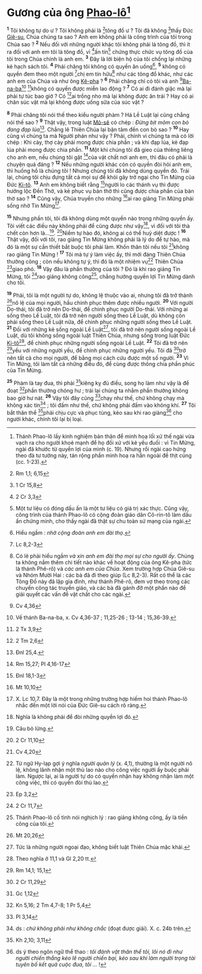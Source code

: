 # Gương của ông [Phao-lô]()[^1-b11df452-1055-4a1e-a320-c02cc8e68431]
<sup><b>1</b></sup> Tôi không tự do ư ? Tôi không phải là [^1@-b11df452-1055-4a1e-a320-c02cc8e68431]tông đồ ư ? Tôi đã không [^2@-b11df452-1055-4a1e-a320-c02cc8e68431]thấy Đức [Giê-su](), Chúa chúng ta sao ? Anh em không phải là công trình của tôi trong Chúa sao ? <sup><b>2</b></sup> Nếu đối với những người khác tôi không phải là tông đồ, thì ít ra đối với anh em tôi là tông đồ, vì [^3@-b11df452-1055-4a1e-a320-c02cc8e68431]ấn tín[^2-b11df452-1055-4a1e-a320-c02cc8e68431] chứng thực chức vụ tông đồ của tôi trong Chúa chính là anh em. <sup><b>3</b></sup> Đây là lời biện hộ của tôi chống lại những kẻ hạch sách tôi. <sup><b>4</b></sup> Phải chăng tôi không có quyền ăn uống[^3-b11df452-1055-4a1e-a320-c02cc8e68431], <sup><b>5</b></sup> không có quyền đem theo một người [^4@-b11df452-1055-4a1e-a320-c02cc8e68431]chị em tín hữu[^4-b11df452-1055-4a1e-a320-c02cc8e68431] như các tông đồ khác, như các anh em của Chúa và như ông [Kê-pha]() ? <sup><b>6</b></sup> Phải chăng chỉ có tôi và anh [^5@-b11df452-1055-4a1e-a320-c02cc8e68431][Ba-na-ba]()[^5-b11df452-1055-4a1e-a320-c02cc8e68431] [^6@-b11df452-1055-4a1e-a320-c02cc8e68431]không có quyền được miễn lao động ? <sup><b>7</b></sup> Có ai đi đánh giặc mà lại phải tự túc bao giờ ? Có [^7@-b11df452-1055-4a1e-a320-c02cc8e68431]ai trồng nho mà lại không được ăn trái ? Hay có ai chăn súc vật mà lại không được uống sữa của súc vật ?

<sup><b>8</b></sup> Phải chăng tôi nói thế theo kiểu người phàm ? Há Lề Luật lại cũng chẳng nói thế sao ? <sup><b>9</b></sup> Thật vậy, trong luật [Mô-sê]() có chép : *Đừng bịt mõm con bò đang đạp lúa*[^6-b11df452-1055-4a1e-a320-c02cc8e68431]. Chẳng lẽ Thiên Chúa lại bận tâm đến con bò sao ? <sup><b>10</b></sup> Hay cũng vì chúng ta mà Người phán như vậy ? Phải, chính vì chúng ta mà có lời chép : Khi cày, thợ cày phải mong được chia phần ; và khi đạp lúa, kẻ đạp lúa phải mong được chia phần. <sup><b>11</b></sup> Một khi chúng tôi đã gieo của thiêng liêng cho anh em, nếu chúng tôi gặt [^8@-b11df452-1055-4a1e-a320-c02cc8e68431]của vật chất nơi anh em, thì đâu có phải là chuyện quá đáng ? <sup><b>12</b></sup> Nếu những người khác còn có quyền đòi hỏi anh em, thì huống hồ là chúng tôi ! Nhưng chúng tôi đã không dùng quyền đó. Trái lại, chúng tôi chịu đựng tất cả mọi sự để khỏi gây trở ngại cho Tin Mừng của Đức [Ki-tô](). <sup><b>13</b></sup> Anh em không biết rằng [^9@-b11df452-1055-4a1e-a320-c02cc8e68431]người lo các thánh vụ thì được hưởng lộc Đền Thờ, và kẻ phục vụ bàn thờ thì cũng được chia phần của bàn thờ sao ? <sup><b>14</b></sup> Cũng vậy, Chúa truyền cho những [^10@-b11df452-1055-4a1e-a320-c02cc8e68431]ai rao giảng Tin Mừng phải sống nhờ Tin Mừng[^7-b11df452-1055-4a1e-a320-c02cc8e68431].

<sup><b>15</b></sup> Nhưng phần tôi, tôi đã không dùng một quyền nào trong những quyền ấy. Tôi viết các điều này không phải để cũng được như vậy[^8-b11df452-1055-4a1e-a320-c02cc8e68431], vì đối với tôi thà chết còn hơn là...[^9-b11df452-1055-4a1e-a320-c02cc8e68431]. [^11@-b11df452-1055-4a1e-a320-c02cc8e68431]Niềm tự hào đó, không ai có thể huỷ diệt được ! <sup><b>16</b></sup> Thật vậy, đối với tôi, rao giảng Tin Mừng không phải là lý do để tự hào, mà đó là một sự cần thiết bắt buộc tôi phải làm. Khốn thân tôi nếu tôi [^12@-b11df452-1055-4a1e-a320-c02cc8e68431]không rao giảng Tin Mừng ! <sup><b>17</b></sup> Tôi mà tự ý làm việc ấy, thì mới đáng Thiên Chúa thưởng công ; còn nếu không tự ý, thì đó là một nhiệm vụ[^10-b11df452-1055-4a1e-a320-c02cc8e68431] Thiên Chúa [^13@-b11df452-1055-4a1e-a320-c02cc8e68431]giao phó. <sup><b>18</b></sup> Vậy đâu là phần thưởng của tôi ? Đó là khi rao giảng Tin Mừng, tôi [^14@-b11df452-1055-4a1e-a320-c02cc8e68431]rao giảng không công[^11-b11df452-1055-4a1e-a320-c02cc8e68431], chẳng hưởng quyền lợi Tin Mừng dành cho tôi.

<sup><b>19</b></sup> Phải, tôi là một người tự do, không lệ thuộc vào ai, nhưng tôi đã trở thành [^15@-b11df452-1055-4a1e-a320-c02cc8e68431]nô lệ của mọi người, hầu chinh phục thêm được nhiều người. <sup><b>20</b></sup> Với người Do-thái, tôi đã trở nên Do-thái, để chinh phục người Do-thái. Với những ai sống theo Lề Luật, tôi đã trở nên người sống theo Lề Luật, dù không còn phải sống theo Lề Luật nữa, để chinh phục những người sống theo Lề Luật. <sup><b>21</b></sup> Đối với những kẻ sống ngoài Lề Luật[^12-b11df452-1055-4a1e-a320-c02cc8e68431], tôi đã trở nên người sống ngoài Lề Luật, dù tôi không sống ngoài luật Thiên Chúa, nhưng sống trong luật Đức [Ki-tô]()[^13-b11df452-1055-4a1e-a320-c02cc8e68431], để chinh phục những người sống ngoài Lề Luật. <sup><b>22</b></sup> Tôi đã trở nên [^16@-b11df452-1055-4a1e-a320-c02cc8e68431]yếu với những người yếu, để chinh phục những người yếu. Tôi đã [^17@-b11df452-1055-4a1e-a320-c02cc8e68431]trở nên tất cả cho mọi người, để bằng mọi cách cứu được một số người. <sup><b>23</b></sup> Vì Tin Mừng, tôi làm tất cả những điều đó, để cùng được thông chia phần phúc của Tin Mừng.

<sup><b>25</b></sup> Phàm là tay đua, thì phải [^19@-b11df452-1055-4a1e-a320-c02cc8e68431]kiêng kỵ đủ điều, song họ làm như vậy là để đoạt [^20@-b11df452-1055-4a1e-a320-c02cc8e68431]phần thưởng chóng hư ; trái lại chúng ta nhằm phần thưởng không bao giờ hư nát. <sup><b>26</b></sup> Vậy tôi đây cũng [^21@-b11df452-1055-4a1e-a320-c02cc8e68431]chạy như thế, chứ không chạy mà không xác tín[^15-b11df452-1055-4a1e-a320-c02cc8e68431] ; tôi đấm như thế, chứ không phải đấm vào không khí. <sup><b>27</b></sup> Tôi bắt thân thể [^22@-b11df452-1055-4a1e-a320-c02cc8e68431]phải chịu cực và phục tùng, kẻo sau khi rao giảng[^16-b11df452-1055-4a1e-a320-c02cc8e68431] cho người khác, chính tôi lại bị loại.

[^1-b11df452-1055-4a1e-a320-c02cc8e68431]: Thánh Phao-lô lấy kinh nghiệm bản thân để minh hoạ lối xử thế ngài vừa vạch ra cho người khoẻ mạnh để họ đối xử với kẻ yếu đuối : vì Tin Mừng, ngài đã khước từ quyền lợi của mình (c. 19). Nhưng rồi ngài cao hứng theo đà tư tưởng này, tán rộng phần minh hoạ ra hẳn ngoài đề thịt cúng (cc. 1-23).
[^2-b11df452-1055-4a1e-a320-c02cc8e68431]: Một tư liệu có đóng dấu ấn là một tư liệu có giá trị xác thực. Cũng vậy, công trình của thánh Phao-lô có cộng đoàn giáo dân Cô-rin-tô làm dấu ấn chứng minh, cho thấy ngài đã thật sự chu toàn sứ mạng của ngài.
[^3-b11df452-1055-4a1e-a320-c02cc8e68431]: Hiểu ngầm : *nhờ cộng đoàn anh em đài thọ*.
[^4-b11df452-1055-4a1e-a320-c02cc8e68431]: Có lẽ phải hiểu ngầm *và xin anh em đài thọ mọi sự cho người ấy*. Chúng ta không nắm thêm chi tiết nào khác về hoạt động của ông Kê-pha (tức là thánh Phê-rô) và *các anh em của Chúa*. Xem trường hợp Chúa Giê-su và Nhóm Mười Hai : các bà đã đi theo giúp (Lc 8,2-3). Rất có thể là các Tông Đồ này đã lập gia đình, như thánh Phê-rô, đem vợ theo trong các chuyến công tác truyền giáo, và các bà đã gánh đỡ một phần nào để giải quyết các vấn đề vật chất cho các ngài.
[^5-b11df452-1055-4a1e-a320-c02cc8e68431]: Về thánh Ba-na-ba, x. Cv 4,36-37 ; 11,25-26 ; 13-14 ; 15,36-39.
[^6-b11df452-1055-4a1e-a320-c02cc8e68431]: Đnl 25,4.
[^7-b11df452-1055-4a1e-a320-c02cc8e68431]: X. Lc 10,7. Đây là một trong những trường hợp hiếm hoi thánh Phao-lô nhắc đến một lời nói của Đức Giê-su cách rõ ràng.
[^8-b11df452-1055-4a1e-a320-c02cc8e68431]: Nghĩa là không phải để đòi những quyền lợi đó.
[^9-b11df452-1055-4a1e-a320-c02cc8e68431]: Câu bỏ lửng.
[^10-b11df452-1055-4a1e-a320-c02cc8e68431]: Từ ngữ Hy-lạp gợi ý nghĩa *người quản lý* (x. 4,1), thường là một người nô lệ, không lãnh nhận một thù lao nào cho công việc người ấy buộc phải làm. Ngược lại, ai là người tự do có quyền nhận hay không nhận làm một công việc, thì có quyền đòi thù lao.
[^11-b11df452-1055-4a1e-a320-c02cc8e68431]: Thánh Phao-lô cố tình nói nghịch lý : rao giảng không công, ấy là tiền công của tôi.
[^12-b11df452-1055-4a1e-a320-c02cc8e68431]: Tức là những người ngoại đạo, không biết luật Thiên Chúa mặc khải.
[^13-b11df452-1055-4a1e-a320-c02cc8e68431]: Theo nghĩa ở 11,1 và Gl 2,20 tt.
[^15-b11df452-1055-4a1e-a320-c02cc8e68431]: ds : *chứ không phải như không chắc* (đoạt được giải). X. c. 24b trên.
[^16-b11df452-1055-4a1e-a320-c02cc8e68431]: ds ý theo ngôn ngữ thể thao : *tôi đánh vật thân thể tôi, lôi nó đi như người chiến thắng kéo lê người chiến bại, kẻo sau khi làm người trọng tài tuyên bố kết quả cuộc đua, tôi ...* !
[^1@-b11df452-1055-4a1e-a320-c02cc8e68431]: Rm 1,1; 6,15
[^2@-b11df452-1055-4a1e-a320-c02cc8e68431]: 1 Cr 15,8
[^3@-b11df452-1055-4a1e-a320-c02cc8e68431]: 2 Cr 3,3
[^4@-b11df452-1055-4a1e-a320-c02cc8e68431]: Lc 8,2-3
[^5@-b11df452-1055-4a1e-a320-c02cc8e68431]: Cv 4,36
[^6@-b11df452-1055-4a1e-a320-c02cc8e68431]: 2 Tx 3,9
[^7@-b11df452-1055-4a1e-a320-c02cc8e68431]: 2 Tm 2,6
[^8@-b11df452-1055-4a1e-a320-c02cc8e68431]: Rm 15,27; Pl 4,16-17
[^9@-b11df452-1055-4a1e-a320-c02cc8e68431]: Đnl 18,1-3
[^10@-b11df452-1055-4a1e-a320-c02cc8e68431]: Mt 10,10
[^11@-b11df452-1055-4a1e-a320-c02cc8e68431]: 2 Cr 11,10
[^12@-b11df452-1055-4a1e-a320-c02cc8e68431]: Cv 4,20
[^13@-b11df452-1055-4a1e-a320-c02cc8e68431]: Ep 3,2
[^14@-b11df452-1055-4a1e-a320-c02cc8e68431]: 2 Cr 11,7
[^15@-b11df452-1055-4a1e-a320-c02cc8e68431]: Mt 20,26
[^16@-b11df452-1055-4a1e-a320-c02cc8e68431]: Rm 14,1; 15,1
[^17@-b11df452-1055-4a1e-a320-c02cc8e68431]: 2 Cr 11,29
[^19@-b11df452-1055-4a1e-a320-c02cc8e68431]: Gc 1,12
[^20@-b11df452-1055-4a1e-a320-c02cc8e68431]: Kn 5,16; 2 Tm 4,7-8; 1 Pr 5,4
[^21@-b11df452-1055-4a1e-a320-c02cc8e68431]: Pl 3,14
[^22@-b11df452-1055-4a1e-a320-c02cc8e68431]: Kh 2,10; 3,11
